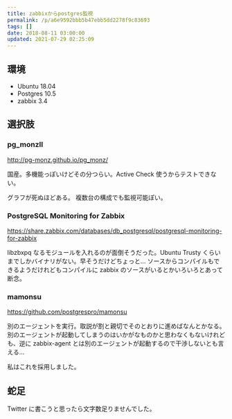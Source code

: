 ```yaml
---
title: zabbixからpostgres監視
permalink: /p/a6e9592bbb5b47ebb5dd2278f9c83693
tags: []
date: 2018-08-11 03:00:00
updated: 2021-07-29 02:25:09
---
```


## 環境

- Ubuntu 18.04
- Postgres 10.5
- zabbix 3.4

## 選択肢

### pg_monzII

<a href="http://pg-monz.github.io/pg_monz/"><http://pg-monz.github.io/pg_monz/>

国産。多機能っぽいけどその分つらい。Active Check 使うからテストできない。

グラフが死ぬほどある。 複数台の構成でも監視可能ぽい。

### PostgreSQL Monitoring for Zabbix

<a href="https://share.zabbix.com/databases/db_postgresql/postgresql-monitoring-for-zabbix"><https://share.zabbix.com/databases/db_postgresql/postgresql-monitoring-for-zabbix>

libzbxpq なるモジュールを入れるのが面倒そうだった。Ubuntu Trusty くらいまでしかバイナリがない。早そうだけどちょっと… ソースからコンパイルもできるようだけれどもコンパイルに zabbix のソースがいるとかいろいろとあって断念。

### mamonsu

<a href="https://github.com/postgrespro/mamonsu"><https://github.com/postgrespro/mamonsu>

別のエージェントを実行。取説が割と親切でそのとおりに進めばなんとかなる。別のエージェントが起動してしまうのはいかがなものかと思わなくもないけれども、逆に zabbix-agent とは別のエージェントが起動するので干渉しないとも言える…

私はこれを採用しました。

## 蛇足

Twitter に書こうと思ったら文字数足りませんでした。

